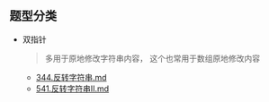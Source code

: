 ## 题型分类

- 双指针

  > 多用于原地修改字符串内容， 这个也常用于数组原地修改内容

  - [344.反转字符串.md](../../list/344.反转字符串.md)
  - [541.反转字符串II.md](../../list/541.反转字符串II.md)